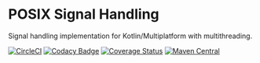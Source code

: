 # POSIX Signal Handling
Signal handling implementation for Kotlin/Multiplatform with multithreading.

[![CircleCI](https://circleci.com/gh/angelos-project/angelos-project-sig/tree/master.svg?style=shield)](https://circleci.com/gh/angelos-project/angelos-project-sig/tree/master)
[![Codacy Badge](https://app.codacy.com/project/badge/Grade/c74723f08f74422895f21e23a7daad53)](https://www.codacy.com/gh/angelos-project/angelos-project-sig/dashboard?utm_source=github.com&amp;utm_medium=referral&amp;utm_content=angelos-project/angelos-project-sig&amp;utm_campaign=Badge_Grade)
[![Coverage Status](https://coveralls.io/repos/github/angelos-project/angelos-project-sig/badge.svg?branch=release)](https://coveralls.io/github/angelos-project/angelos-project-sig?branch=release)
[![Maven Central](https://img.shields.io/maven-central/v/org.angproj.io.buf/angelos-project-sig.svg?label=Maven%20Central)](https://search.maven.org/artifact/org.angproj.io.sig/angelos-project-sig)
